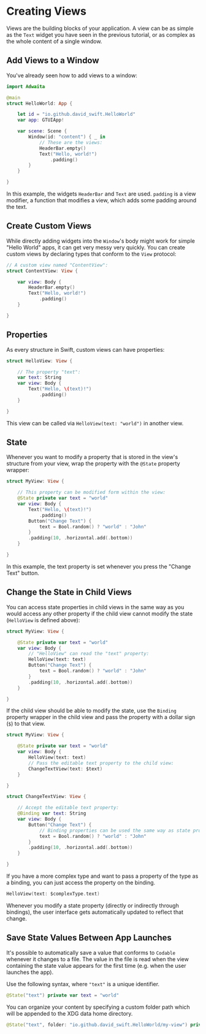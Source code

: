 # Creating Views

Views are the building blocks of your application. 
A view can be as simple as the `Text` widget you have seen in the previous tutorial, or as complex as the whole content of a single window.

## Add Views to a Window
You've already seen how to add views to a window:
```swift
import Adwaita

@main
struct HelloWorld: App {

    let id = "io.github.david_swift.HelloWorld"
    var app: GTUIApp!

    var scene: Scene {
        Window(id: "content") { _ in
            // These are the views:
            HeaderBar.empty()
            Text("Hello, world!")
                .padding()
        }
    }

}
```

In this example, the widgets `HeaderBar` and `Text` are used.
`padding` is a view modifier, a function that modifies a view, which adds some padding around the text.

## Create Custom Views
While directly adding widgets into the `Window`'s body might work for simple "Hello World" apps,
it can get very messy very quickly.
You can create custom views by declaring types that conform to the `View` protocol:
```swift
// A custom view named "ContentView":
struct ContentView: View {

    var view: Body {
        HeaderBar.empty()
        Text("Hello, world!")
            .padding()
    }

}
```

## Properties
As every structure in Swift, custom views can have properties:
```swift
struct HelloView: View {

    // The property "text":
    var text: String
    var view: Body {
        Text("Hello, \(text)!")
            .padding()
    }

}
```
This view can be called via `HelloView(text: "world")` in another view.

## State
Whenever you want to modify a property that is stored in the view's structure from your view,
wrap the property with the `@State` property wrapper:
```swift
struct MyView: View {

    // This property can be modified form within the view:
    @State private var text = "world"
    var view: Body {
        Text("Hello, \(text)!")
            .padding()
        Button("Change Text") {
            text = Bool.random() ? "world" : "John"
        }
        .padding(10, .horizontal.add(.bottom))
    }

}
```
In this example, the text property is set whenever you press the "Change Text" button.

## Change the State in Child Views
You can access state properties in child views in the same way as you would access any other property
if the child view cannot modify the state (`HelloView` is defined above):
```swift
struct MyView: View {

    @State private var text = "world"
    var view: Body {
        // "HelloView" can read the "text" property:
        HelloView(text: text)
        Button("Change Text") {
            text = Bool.random() ? "world" : "John"
        }
        .padding(10, .horizontal.add(.bottom))
    }

}
```

If the child view should be able to modify the state, use the `Binding` property wrapper in the child view
and pass the property with a dollar sign (`$`) to that view.
```swift
struct MyView: View {

    @State private var text = "world"
    var view: Body {
        HelloView(text: text)
        // Pass the editable text property to the child view:
        ChangeTextView(text: $text)
    }

}

struct ChangeTextView: View {

    // Accept the editable text property:
    @Binding var text: String
    var view: Body {
        Button("Change Text") {
            // Binding properties can be used the same way as state properties:
            text = Bool.random() ? "world" : "John"
        }
        .padding(10, .horizontal.add(.bottom))
    }

}
```

If you have a more complex type and want to pass a property of the type as a binding,
you can just access the property on the binding.

```swift
HelloView(text: $complexType.text)
```

Whenever you modify a state property (directly or indirectly through bindings),
the user interface gets automatically updated to reflect that change.

## Save State Values Between App Launches
It's possible to automatically save a value that conforms to `Codable` whenever it changes to a file.
The value in the file is read when the view containing the state value appears for the first time (e.g. when the user launches the app).

Use the following syntax, where `"text"` is a unique identifier.
```swift
@State("text") private var text = "world"
```

You can organize your content by specifying a custom folder path which will be appended to the XDG data home directory.
```swift
@State("text", folder: "io.github.david_swift.HelloWorld/my-view") private var text = "world"
```
